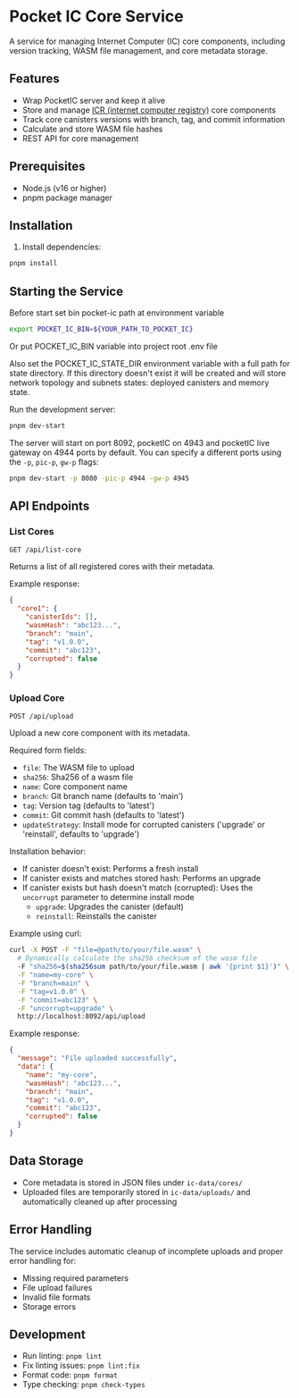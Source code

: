 # Pocket IC Core Service

A service for managing Internet Computer (IC) core components, including version tracking, WASM file management, and core metadata storage.

## Features

- Wrap PocketIC server and keep it alive
- Store and manage [ICR (internet computer registry)](https://github.com/akup/multicanister) core components
- Track core canisters versions with branch, tag, and commit information
- Calculate and store WASM file hashes
- REST API for core management

## Prerequisites

- Node.js (v16 or higher)
- pnpm package manager

## Installation

1. Install dependencies:
```bash
pnpm install
```

## Starting the Service

Before start set bin pocket-ic path at environment variable
```bash
export POCKET_IC_BIN=${YOUR_PATH_TO_POCKET_IC}
```
Or put POCKET_IC_BIN variable into project root .env file

Also set the POCKET_IC_STATE_DIR environment variable with a full path for state directory.
If this directory doesn't exist it will be created and will store network topology and subnets states: deployed canisters and memory state.

Run the development server:
```bash
pnpm dev-start
```

The server will start on port 8092, pocketIC on 4943 and pocketIC live gateway on 4944 ports by default. You can specify a different ports using the `-p`, `pic-p`, `gw-p` flags:
```bash
pnpm dev-start -p 8080 -pic-p 4944 -gw-p 4945
```

## API Endpoints

### List Cores
```
GET /api/list-core
```
Returns a list of all registered cores with their metadata.

Example response:
```json
{
  "core1": {
    "canisterIds": [],
    "wasmHash": "abc123...",
    "branch": "main",
    "tag": "v1.0.0",
    "commit": "abc123",
    "corrupted": false
  }
}
```

### Upload Core
```
POST /api/upload
```
Upload a new core component with its metadata.

Required form fields:
- `file`: The WASM file to upload
- `sha256`: Sha256 of a wasm file
- `name`: Core component name
- `branch`: Git branch name (defaults to 'main')
- `tag`: Version tag (defaults to 'latest')
- `commit`: Git commit hash (defaults to 'latest')
- `updateStrategy`: Install mode for corrupted canisters ('upgrade' or 'reinstall', defaults to 'upgrade')

Installation behavior:
- If canister doesn't exist: Performs a fresh install
- If canister exists and matches stored hash: Performs an upgrade
- If canister exists but hash doesn't match (corrupted): Uses the `uncorrupt` parameter to determine install mode
  - `upgrade`: Upgrades the canister (default)
  - `reinstall`: Reinstalls the canister

Example using curl:
```bash
curl -X POST -F "file=@path/to/your/file.wasm" \
  # Dynamically calculate the sha256 checksum of the wasm file
  -F "sha256=$(sha256sum path/to/your/file.wasm | awk '{print $1}')" \
  -F "name=my-core" \
  -F "branch=main" \
  -F "tag=v1.0.0" \
  -F "commit=abc123" \
  -F "uncorrupt=upgrade" \
  http://localhost:8092/api/upload
```

Example response:
```json
{
  "message": "File uploaded successfully",
  "data": {
    "name": "my-core",
    "wasmHash": "abc123...",
    "branch": "main",
    "tag": "v1.0.0",
    "commit": "abc123",
    "corrupted": false
  }
}
```

## Data Storage

- Core metadata is stored in JSON files under `ic-data/cores/`
- Uploaded files are temporarily stored in `ic-data/uploads/` and automatically cleaned up after processing

## Error Handling

The service includes automatic cleanup of incomplete uploads and proper error handling for:
- Missing required parameters
- File upload failures
- Invalid file formats
- Storage errors

## Development

- Run linting: `pnpm lint`
- Fix linting issues: `pnpm lint:fix`
- Format code: `pnpm format`
- Type checking: `pnpm check-types` 